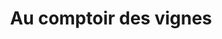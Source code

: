 ---
title: "Au comptoir des vignes"
url: /limoges/au-comptoir-des-vignes-rue-francois-arago/
shop: alcool
---
